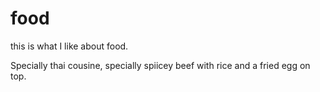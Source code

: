 # food
this is what I like about food.


Specially thai cousine, specially spiicey beef with rice and a fried egg on top. 

